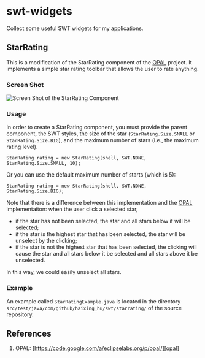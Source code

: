 # swt-widgets


Collect some useful SWT widgets for my applications.


## StarRating

This is a modification of the StarRating component of the [OPAL][opal] project. It implements a simple star rating toolbar that allows the user to rate anything. 

### Screen Shot

![Screen Shot of the StarRating Component](https://raw.githubusercontent.com/Haixing-Hu/swt-widgets/master/screenshots/StarRatingExample.png)

### Usage

In order to create a StarRating component, you must provide the parent component, the SWT styles, the size of the star (`StarRating.Size.SMALL` or `StarRating.Size.BIG`), and the maximum number of stars (i.e., the maximum rating level).

	StarRating rating = new StarRating(shell, SWT.NONE, StarRating.Size.SMALL, 10);

Or you can use the default maximum number of starts (which is 5):

	StarRating rating = new StarRating(shell, SWT.NONE, StarRating.Size.BIG);

Note that there is a difference between this implementation and the [OPAL][opal] implementaiton: when the user click a selected star, 

- if the star has not been selected, the star and all stars below it will be selected;
- if the star is the highest star that has been selected, the star will be unselect by the clicking; 
- if the star is not the highest star that has been selected, the clicking will cause the star and all stars below it be selected and all stars above it be unselected. 

In this way, we could easily unselect all stars. 
		 
### Example

An example called `StarRatingExample.java` is located in the directory `src/test/java/com/github/haixing_hu/swt/starrating/` of the source repository.


## References

1. OPAL: [https://code.google.com/a/eclipselabs.org/p/opal/][opal]


[opal]: https://code.google.com/a/eclipselabs.org/p/opal/

